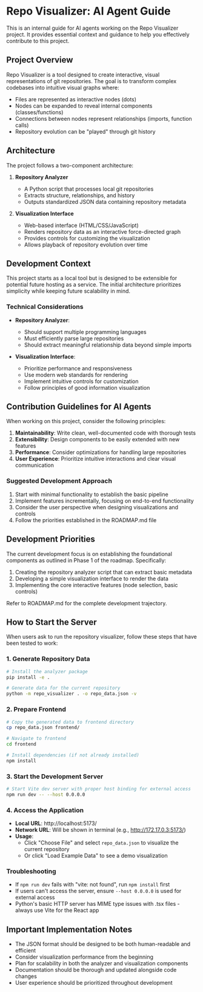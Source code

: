 # Repo Visualizer: AI Agent Guide

This is an internal guide for AI agents working on the Repo Visualizer project. It provides essential context and guidance to help you effectively contribute to this project.

## Project Overview

Repo Visualizer is a tool designed to create interactive, visual representations of git repositories. The goal is to transform complex codebases into intuitive visual graphs where:

- Files are represented as interactive nodes (dots)
- Nodes can be expanded to reveal internal components (classes/functions)
- Connections between nodes represent relationships (imports, function calls)
- Repository evolution can be "played" through git history

## Architecture

The project follows a two-component architecture:

1. **Repository Analyzer**
   - A Python script that processes local git repositories
   - Extracts structure, relationships, and history
   - Outputs standardized JSON data containing repository metadata

2. **Visualization Interface**
   - Web-based interface (HTML/CSS/JavaScript)
   - Renders repository data as an interactive force-directed graph
   - Provides controls for customizing the visualization
   - Allows playback of repository evolution over time

## Development Context

This project starts as a local tool but is designed to be extensible for potential future hosting as a service. The initial architecture prioritizes simplicity while keeping future scalability in mind.

### Technical Considerations

- **Repository Analyzer**: 
  - Should support multiple programming languages
  - Must efficiently parse large repositories
  - Should extract meaningful relationship data beyond simple imports

- **Visualization Interface**:
  - Prioritize performance and responsiveness
  - Use modern web standards for rendering
  - Implement intuitive controls for customization
  - Follow principles of good information visualization

## Contribution Guidelines for AI Agents

When working on this project, consider the following principles:

1. **Maintainability**: Write clean, well-documented code with thorough tests
2. **Extensibility**: Design components to be easily extended with new features
3. **Performance**: Consider optimizations for handling large repositories
4. **User Experience**: Prioritize intuitive interactions and clear visual communication

### Suggested Development Approach

1. Start with minimal functionality to establish the basic pipeline
2. Implement features incrementally, focusing on end-to-end functionality
3. Consider the user perspective when designing visualizations and controls
4. Follow the priorities established in the ROADMAP.md file

## Development Priorities

The current development focus is on establishing the foundational components as outlined in Phase 1 of the roadmap. Specifically:

1. Creating the repository analyzer script that can extract basic metadata
2. Developing a simple visualization interface to render the data
3. Implementing the core interactive features (node selection, basic controls)

Refer to ROADMAP.md for the complete development trajectory.

## How to Start the Server

When users ask to run the repository visualizer, follow these steps that have been tested to work:

### 1. Generate Repository Data
```bash
# Install the analyzer package
pip install -e .

# Generate data for the current repository
python -m repo_visualizer . -o repo_data.json -v
```

### 2. Prepare Frontend
```bash
# Copy the generated data to frontend directory
cp repo_data.json frontend/

# Navigate to frontend
cd frontend

# Install dependencies (if not already installed)
npm install
```

### 3. Start the Development Server
```bash
# Start Vite dev server with proper host binding for external access
npm run dev -- --host 0.0.0.0
```

### 4. Access the Application
- **Local URL**: http://localhost:5173/
- **Network URL**: Will be shown in terminal (e.g., http://172.17.0.3:5173/)
- **Usage**: 
  - Click "Choose File" and select `repo_data.json` to visualize the current repository
  - Or click "Load Example Data" to see a demo visualization

### Troubleshooting
- If `npm run dev` fails with "vite: not found", run `npm install` first
- If users can't access the server, ensure `--host 0.0.0.0` is used for external access
- Python's basic HTTP server has MIME type issues with .tsx files - always use Vite for the React app

## Important Implementation Notes

- The JSON format should be designed to be both human-readable and efficient
- Consider visualization performance from the beginning
- Plan for scalability in both the analyzer and visualization components
- Documentation should be thorough and updated alongside code changes
- User experience should be prioritized throughout development
